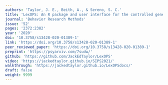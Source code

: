 ```yaml
---
authors: 'Taylor, J. E., Beith, A., & Sereno, S. C.'
title: 'LexOPS: An R package and user interface for the controlled generation of word stimuli'
journal: 'Behavior Research Methods'
issue: '52'
pages: '2372:2382'
year: '2020'
doi: '10.3758/s13428-020-01389-1'
link: 'https://doi.org/10.3758/s13428-020-01389-1'
peer_reviewed_paper: 'https://doi.org/10.3758/s13428-020-01389-1'
preprint: 'https://psyarxiv.com/7sudw/'
github: 'https://github.com/JackEdTaylor/LexOPS'
video: 'https://jackedtaylor.github.io/SIPS2021/'
walkthrough: 'https://jackedtaylor.github.io/LexOPSdocs/'
draft: false
weight: 9999
---
```

